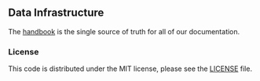 ## Data Infrastructure

The [handbook](https://about.gitlab.com/handbook/business-ops/data-team/data-infrastructure/)  is the single source of truth for all of our documentation. 

### License

This code is distributed under the MIT license, please see the [LICENSE](LICENSE) file.
